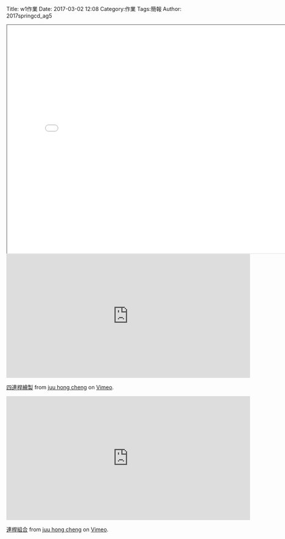 Title: w1作業
Date: 2017-03-02 12:08
Category:作業
Tags:簡報
Author: 2017springcd_ag5



<!-- PELICAN_END_SUMMARY -->

<iframe src="./../data/fourbar.html"width="800"height="600"/></iframe>


<iframe src="https://player.vimeo.com/video/206681186" width="640" height="326" frameborder="0" webkitallowfullscreen mozallowfullscreen allowfullscreen></iframe>
<p><a href="https://vimeo.com/206681186">四連桿繪製</a> from <a href="https://vimeo.com/user46455588">juu hong cheng</a> on <a href="https://vimeo.com">Vimeo</a>.</p>

<iframe src="https://player.vimeo.com/video/206681194" width="640" height="326" frameborder="0" webkitallowfullscreen mozallowfullscreen allowfullscreen></iframe>
<p><a href="https://vimeo.com/206681194">連桿組合</a> from <a href="https://vimeo.com/user46455588">juu hong cheng</a> on <a href="https://vimeo.com">Vimeo</a>.</p>

